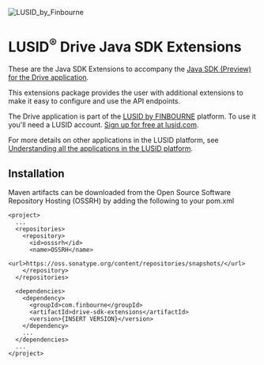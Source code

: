 ![LUSID_by_Finbourne](https://content.finbourne.com/LUSID_repo.png)

# LUSID<sup>®</sup> Drive Java SDK Extensions

These are the Java SDK Extensions to accompany the [Java SDK (Preview) for the Drive application](https://github.com/finbourne/drive-sdk-java-preview).

This extensions package provides the user with additional extensions to make it easy to configure and use the API endpoints. 

The Drive application is part of the [LUSID by FINBOURNE](https://www.finbourne.com/lusid-technology) platform. To use it you'll need a LUSID account. [Sign up for free at lusid.com](https://www.lusid.com/app/signup).

For more details on other applications in the LUSID platform, see [Understanding all the applications in the LUSID platform](https://support.lusid.com/knowledgebase/article/KA-01787/en-us).

## Installation 

Maven artifacts can be downloaded from the Open Source Software Repository Hosting (OSSRH) by adding the following to your pom.xml

```
<project>
  ...
  <repositories>
    <repository>
      <id>osssrh</id>
      <name>OSSRH</name>
      <url>https://oss.sonatype.org/content/repositories/snapshots/</url>
    </repository>
  </repositories>

  <dependencies>
    <dependency>
      <groupId>com.finbourne</groupId>
      <artifactId>drive-sdk-extensions</artifactId>
      <version>{INSERT VERSION}</version>
    </dependency>
    ...
  </dependencies>
  ...
</project>
```